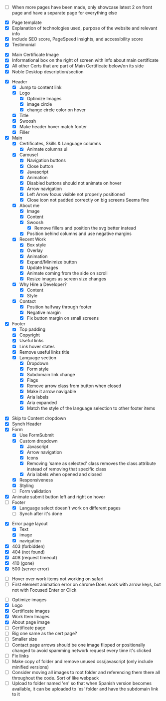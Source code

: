 <!-- Previous work Page -->
- [ ] When more pages have been made, only showcase latest 2 on front page and have a separate page for everything else
<!-- Work Items -->
- [x] Page template
- [x] Explanation of technologies used, purpose of the website and relevant info
- [x] Include SEO score, PageSpeed insights, and accessibility score
- [x] Testimonial

<!-- Certificates Page -->
- [x] Main Certificate Image
- [x] Informational box on the right of screen with info about main certificate
- [x] All other Certs that are part of Main Certificate below/on its side
- [x] Noble Desktop description/section

<!-- Front page -->
- [x] Header
  - [x] Jump to content link
  - [x] Logo
    - [x] Optimize Images
    - [x] image circle
    - [x] change circle color on hover
  - [x] Title
  - [x] Swoosh
  - [x] Make header hover match footer
  - [x] Filler
- [x] Main
  - [x] Certificates, Skills & Language columns
    - [x] Animate columns ul
  - [x] Carousel
    - [x] Navigation buttons
    - [x] Close button
    - [x] Javascript
    - [x] Animation
    - [x] Disabled buttons should not animate on hover
    - [x] Arrow navigation
    - [x] Left Arrow focus visible not properly positioned
    - [x] Close icon not padded correctly on big screens
            Seems fine
  - [x] About me
    - [x] Image
    - [x] Content
    - [x] Swoosh 
      -[x] Remove fillers and position the svg better instead
    - [x] Position behind columns and use negative margins
  - [x] Recent Work
    - [x] Box style
    - [x] Overlay
    - [x] Animation
    - [x] Expand/Minimize button
    - [x] Update Images
    - [x] Animate coming from the side on scroll
    - [x] Resize images as screen size changes
    
  - [x] Why Hire a Developer?
    - [x] Content
    - [x] Style
  - [x] Contact
    - [x] Position halfway through footer
    - [x] Negative margin
    - [x] Fix button margin on small screens
- [x] Footer
  - [x] Top padding
  - [x] Copyright
  - [x] Useful links
  - [x] Link hover states
  - [x] Remove useful links title
  - [x] Language section
    - [x] Dropdown
    - [x] Form style
    - [x] Subdomain link change
    - [x] Flags
    - [x] Remove arrow class from button when closed
    - [x] Make it arrow navigable
    - [x] Aria labels
    - [x] Aria expanded
    - [x] Match the style of the language selection to other footer items
<!-- Contact Page-->
- [x] Skip to Content dropdown
- [x] Synch Header
- [x] Form
  - [x] Use FormSubmit
  - [x] Custom dropdown
    - [x] Javascript
    - [x] Arrow navigation
    - [x] Icons
    - [x] Removing 'same as selected' class removes the class attribute instead of removing that specific class
    - [x] Aria labels when opened and closed
  - [x] Responsiveness
  - [x] Styling
  - [ ] Form validation
- [x] Animate submit button left and right on hover
- [ ] Footer
  - [x] Language select doesn't work on different pages
  - [ ] Synch after it's done
<!-- Error page -->
- [x] Error page layout
  - [x] Text
  - [x] image
  - [x] navigation
- [x] 403 (forbidden)
- [x] 404 (not found)
- [x] 408 (request timeout)
- [x] 410 (gone)
- [x] 500 (server error)
<!-- Bugs -->
- [ ] Hover over work items not working on safari
- [ ] First element animation error on chrome
        Does work with arrow keys, but not with Focused Enter or Click
<!-- Deployment -->
- [ ] Optimize images
 - [x] Logo
 - [x] Certificate images
 - [x] Work Item Images
 - [x] About page image
 - [ ] Certificate page
  - [ ] Big one same as the cert page?
  - [ ] Smaller size
- [ ] Contact page arrows should be one image flipped or positionally changed to avoid spamming network request every time it's clicked
- [ ] Fix links
- [ ] Make copy of folder and remove unused css/javascript (only include minified versions)
- [ ] Consider moving all images to root folder and referencing them there all throughout the code. Sort of like webpack
- [ ] Upload to folder named 'en' so that when Spanish version becomes available, it can be uploaded to 'es' folder and have the subdomain link to it
